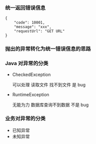 ### 统一返回错误信息

```
{
	"code": 10001,
	"message": "xxx",
	"requestUrl": "GET URL"	
} 
```

### 抛出的异常转化为统一错误信息的思路



### Java 对异常的分类

- CheckedException

  可以处理 读取文件 找不到文件 是 bug

- RuntimeException

  无能为力 数据库查询不到数据 不是 bug

### 业务对异常的分类

- 已知异常
- 未知异常 



 



